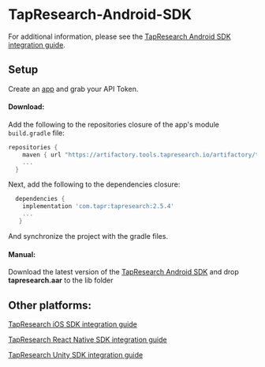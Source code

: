 # TapResearch-Android-SDK

For additional information, please see the [TapResearch Android SDK integration guide](https://supply-docs.tapresearch.com/docs/android-integration).

## Setup

Create an [app](https://www.tapresearch.com/supplier_dashboard/overview) and grab your API Token.

#### Download:

Add the following to the repositories closure of the app's module `build.gradle` file:


  ```groovy
  repositories {
      maven { url "https://artifactory.tools.tapresearch.io/artifactory/tapresearch-android-sdk/" }
      ...
    }
  ```
  Next, add the following to the dependencies closure:

  ```groovy
    dependencies {
      implementation 'com.tapr:tapresearch:2.5.4'
      ...
     }
  ```

  And synchronize the project with the gradle files.

  #### Manual:

  Download the latest version of the [TapResearch Android SDK](https://github.com/TapResearch/TapResearch-Android-SDK) and drop **tapresearch.aar** to the lib folder

## Other platforms:

[TapResearch iOS SDK integration guide](https://supply-docs.tapresearch.com/docs/ios-integration)

[TapResearch React Native SDK integration guide](https://supply-docs.tapresearch.com/docs/react-integration)

[TapResearch Unity SDK integration guide](https://supply-docs.tapresearch.com/docs/unity-integration)
  
